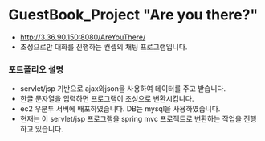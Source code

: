 # GuestBook_Project "Are you there?"
- http://3.36.90.150:8080/AreYouThere/
- 초성으로만 대화를 진행하는 컨셉의 채팅 프로그램입니다.
### 포트폴리오 설명
- servlet/jsp 기반으로 ajax와json을 사용하여 데이터를 주고 받습니다.
- 한글 문자열을 입력하면 프로그램이 초성으로 변환시킵니다.
- ec2 우분투 서버에 배포하였습니다. DB는 mysql을 사용하였습니다.
- 현재는 이 servlet/jsp 프로그램을 spring mvc 프로젝트로 변환하는 작업을 진행하고 있습니다.
